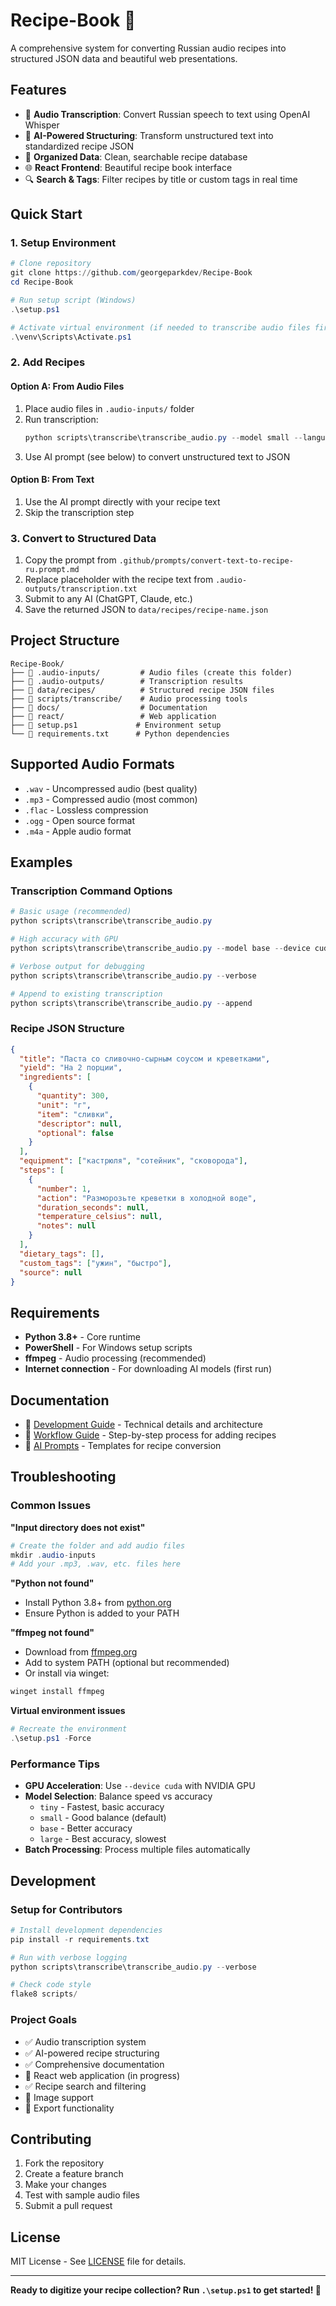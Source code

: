 # Recipe-Book 🍳

A comprehensive system for converting Russian audio recipes into structured JSON data and beautiful web presentations.

## Features

- 🎤 **Audio Transcription**: Convert Russian speech to text using OpenAI Whisper
- 🤖 **AI-Powered Structuring**: Transform unstructured text into standardized recipe JSON
- 📁 **Organized Data**: Clean, searchable recipe database
- 🌐 **React Frontend**: Beautiful recipe book interface
- 🔍 **Search & Tags**: Filter recipes by title or custom tags in real time

## Quick Start

### 1. Setup Environment

```powershell
# Clone repository
git clone https://github.com/georgeparkdev/Recipe-Book
cd Recipe-Book

# Run setup script (Windows)
.\setup.ps1

# Activate virtual environment (if needed to transcribe audio files first)
.\venv\Scripts\Activate.ps1
```

### 2. Add Recipes

#### Option A: From Audio Files

1. Place audio files in `.audio-inputs/` folder
2. Run transcription:
   ```powershell
   python scripts\transcribe\transcribe_audio.py --model small --language ru
   ```
3. Use AI prompt (see below) to convert unstructured text to JSON

#### Option B: From Text

1. Use the AI prompt directly with your recipe text
2. Skip the transcription step

### 3. Convert to Structured Data

1. Copy the prompt from `.github/prompts/convert-text-to-recipe-ru.prompt.md`
2. Replace placeholder with the recipe text from `.audio-outputs/transcription.txt`
3. Submit to any AI (ChatGPT, Claude, etc.)
4. Save the returned JSON to `data/recipes/recipe-name.json`

## Project Structure

```
Recipe-Book/
├── 📁 .audio-inputs/         # Audio files (create this folder)
├── 📁 .audio-outputs/        # Transcription results
├── 📁 data/recipes/          # Structured recipe JSON files
├── 📁 scripts/transcribe/    # Audio processing tools
├── 📁 docs/                  # Documentation
├── 📁 react/                 # Web application
├── 📄 setup.ps1             # Environment setup
└── 📄 requirements.txt      # Python dependencies
```

## Supported Audio Formats

- `.wav` - Uncompressed audio (best quality)
- `.mp3` - Compressed audio (most common)
- `.flac` - Lossless compression
- `.ogg` - Open source format
- `.m4a` - Apple audio format

## Examples

### Transcription Command Options

```powershell
# Basic usage (recommended)
python scripts\transcribe\transcribe_audio.py

# High accuracy with GPU
python scripts\transcribe\transcribe_audio.py --model base --device cuda

# Verbose output for debugging
python scripts\transcribe\transcribe_audio.py --verbose

# Append to existing transcription
python scripts\transcribe\transcribe_audio.py --append
```

### Recipe JSON Structure

```json
{
  "title": "Паста со сливочно-сырным соусом и креветками",
  "yield": "На 2 порции",
  "ingredients": [
    {
      "quantity": 300,
      "unit": "г",
      "item": "сливки",
      "descriptor": null,
      "optional": false
    }
  ],
  "equipment": ["кастрюля", "сотейник", "сковорода"],
  "steps": [
    {
      "number": 1,
      "action": "Разморозьте креветки в холодной воде",
      "duration_seconds": null,
      "temperature_celsius": null,
      "notes": null
    }
  ],
  "dietary_tags": [],
  "custom_tags": ["ужин", "быстро"],
  "source": null
}
```

## Requirements

- **Python 3.8+** - Core runtime
- **PowerShell** - For Windows setup scripts
- **ffmpeg** - Audio processing (recommended)
- **Internet connection** - For downloading AI models (first run)

## Documentation

- 📖 [Development Guide](docs/DEVELOPMENT.md) - Technical details and architecture
- 🔄 [Workflow Guide](docs/WORKFLOW.md) - Step-by-step process for adding recipes
- 🎯 [AI Prompts](.github/prompts/) - Templates for recipe conversion

## Troubleshooting

### Common Issues

**"Input directory does not exist"**

```powershell
# Create the folder and add audio files
mkdir .audio-inputs
# Add your .mp3, .wav, etc. files here
```

**"Python not found"**

- Install Python 3.8+ from [python.org](https://python.org)
- Ensure Python is added to your PATH

**"ffmpeg not found"**

- Download from [ffmpeg.org](https://ffmpeg.org/download.html)
- Add to system PATH (optional but recommended)
- Or install via winget:
```powershell
winget install ffmpeg
```

**Virtual environment issues**

```powershell
# Recreate the environment
.\setup.ps1 -Force
```

### Performance Tips

- **GPU Acceleration**: Use `--device cuda` with NVIDIA GPU
- **Model Selection**: Balance speed vs accuracy
  - `tiny` - Fastest, basic accuracy
  - `small` - Good balance (default)
  - `base` - Better accuracy
  - `large` - Best accuracy, slowest
- **Batch Processing**: Process multiple files automatically

## Development

### Setup for Contributors

```powershell
# Install development dependencies
pip install -r requirements.txt

# Run with verbose logging
python scripts\transcribe\transcribe_audio.py --verbose

# Check code style
flake8 scripts/
```

### Project Goals

- ✅ Audio transcription system
- ✅ AI-powered recipe structuring
- ✅ Comprehensive documentation
- 🔄 React web application (in progress)
 - ✅ Recipe search and filtering
- 🔮 Image support
- 🔮 Export functionality

## Contributing

1. Fork the repository
2. Create a feature branch
3. Make your changes
4. Test with sample audio files
5. Submit a pull request

## License

MIT License - See [LICENSE](LICENSE) file for details.

---

**Ready to digitize your recipe collection? Run `.\setup.ps1` to get started! 🚀**
